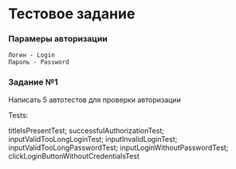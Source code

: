 # Тестовое задание 
### Парамеры авторизации
```
Логин - Login
Пароль - Password
```
### Задание №1
Написать 5 автотестов для проверки авторизации

Tests:

titleIsPresentTest; 
successfulAuthorizationTest; 
inputValidTooLongLoginTest; 
inputInvalidLoginTest; 
inputValidTooLongPasswordTest; 
inputLoginWithoutPasswordTest;
clickLoginButtonWithoutCredentialsTest